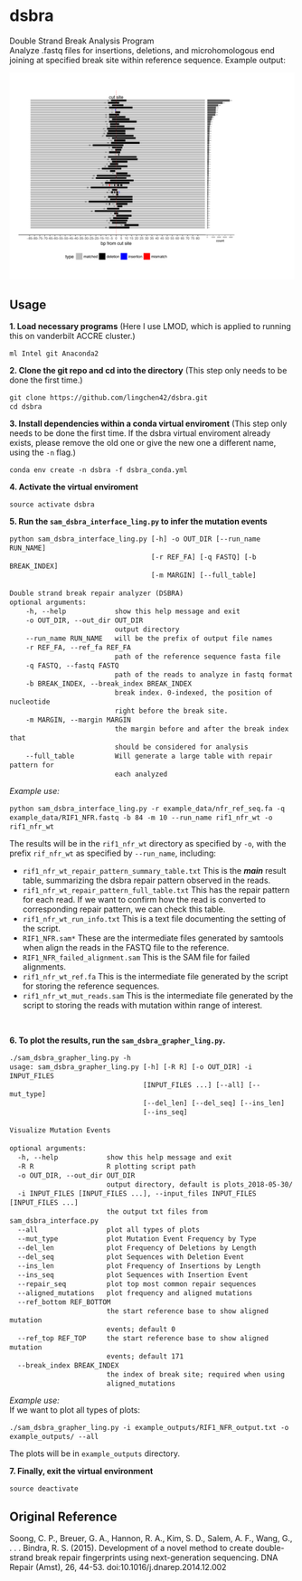 # dsbra
Double Strand Break Analysis Program <br>
Analyze .fastq files for insertions, deletions, and microhomologous end joining at specified break site within reference sequence. Example output:
<p align="center">
  <img src="https://github.com/lingchen42/dsbra/blob/master/example_plots/test_run_repair_pattern_summary_table_aligned_mutations.png"/>
</p>

## Usage
**1. Load necessary programs** (Here I use LMOD, which is applied to running this on vanderbilt ACCRE cluster.)
```
ml Intel git Anaconda2
```
**2. Clone the git repo and cd into the directory** (This step only needs to be done the first time.)
```
git clone https://github.com/lingchen42/dsbra.git
cd dsbra
```
**3. Install dependencies within a conda virtual enviroment** (This step only needs to be done the first time. If the dsbra virtual enviroment already exists, please remove the old one or give the new one a different name, using the `-n` flag.)
```
conda env create -n dsbra -f dsbra_conda.yml
```
**4. Activate the virtual enviroment**
```
source activate dsbra
```
**5. Run the `sam_dsbra_interface_ling.py` to infer the mutation events**
```
python sam_dsbra_interface_ling.py [-h] -o OUT_DIR [--run_name RUN_NAME]
                                   [-r REF_FA] [-q FASTQ] [-b BREAK_INDEX]
                                   [-m MARGIN] [--full_table]

Double strand break repair analyzer (DSBRA)
optional arguments:
    -h, --help            show this help message and exit
    -o OUT_DIR, --out_dir OUT_DIR
                          output directory
    --run_name RUN_NAME   will be the prefix of output file names
    -r REF_FA, --ref_fa REF_FA
                          path of the reference sequence fasta file
    -q FASTQ, --fastq FASTQ
                          path of the reads to analyze in fastq format
    -b BREAK_INDEX, --break_index BREAK_INDEX
                          break index. 0-indexed, the position of nucleotide
                          right before the break site.
    -m MARGIN, --margin MARGIN
                          the margin before and after the break index that
                          should be considered for analysis
    --full_table          Will generate a large table with repair pattern for
                          each analyzed
```
_Example use:_
```
python sam_dsbra_interface_ling.py -r example_data/nfr_ref_seq.fa -q example_data/RIF1_NFR.fastq -b 84 -m 10 --run_name rif1_nfr_wt -o rif1_nfr_wt
```

The results will be in the `rif1_nfr_wt` directory as specified by `-o`,  with the prefix `rif_nfr_wt` as specified by `--run_name`, including:
- `rif1_nfr_wt_repair_pattern_summary_table.txt` This is the **_main_** result table, summarizing the dsbra repair pattern observed in the reads. 
- `rif1_nfr_wt_repair_pattern_full_table.txt` This has the repair pattern for each read. If we want to confirm how the read is converted to corresponding repair pattern, we can check this table.
- `rif1_nfr_wt_run_info.txt` This is a text file documenting the setting of the script.
- `RIF1_NFR.sam*` These are the intermediate files generated by samtools when align the reads in the FASTQ file to the reference.
- `RIF1_NFR_failed_alignment.sam` This is the SAM file for failed alignments.
- `rif1_nfr_wt_ref.fa` This is the intermediate file generated by the script for storing the reference sequences.
- `rif1_nfr_wt_mut_reads.sam` This is the intermediate file generated by the script to storing the reads with mutation within range of interest.
<br>

**6. To plot the results, run the `sam_dsbra_grapher_ling.py`.**
```
./sam_dsbra_grapher_ling.py -h
usage: sam_dsbra_grapher_ling.py [-h] [-R R] [-o OUT_DIR] -i INPUT_FILES
                                 [INPUT_FILES ...] [--all] [--mut_type]
                                 [--del_len] [--del_seq] [--ins_len]
                                 [--ins_seq]

Visualize Mutation Events

optional arguments:
  -h, --help            show this help message and exit
  -R R                  R plotting script path
  -o OUT_DIR, --out_dir OUT_DIR
                        output directory, default is plots_2018-05-30/
  -i INPUT_FILES [INPUT_FILES ...], --input_files INPUT_FILES
[INPUT_FILES ...]
                        the output txt files from sam_dsbra_interface.py
  --all                 plot all types of plots
  --mut_type            plot Mutation Event Frequency by Type
  --del_len             plot Frequency of Deletions by Length
  --del_seq             plot Sequences with Deletion Event
  --ins_len             plot Frequency of Insertions by Length
  --ins_seq             plot Sequences with Insertion Event
  --repair_seq          plot top most common repair sequences
  --aligned_mutations   plot frequency and aligned mutations
  --ref_bottom REF_BOTTOM
                        the start reference base to show aligned mutation
                        events; default 0
  --ref_top REF_TOP     the start reference base to show aligned mutation
                        events; default 171
  --break_index BREAK_INDEX
                        the index of break site; required when using 
                        aligned_mutations  

```
_Example use:_<br>
If we want to plot all types of plots: <br>
```
./sam_dsbra_grapher_ling.py -i example_outputs/RIF1_NFR_output.txt -o example_outputs/ --all
```
The plots will be in `example_outputs` directory. <br>

**7. Finally, exit the virtual environment**
```
source deactivate
```

## Original Reference
Soong, C. P., Breuer, G. A., Hannon, R. A., Kim, S. D., Salem, A. F., Wang, G., . . . Bindra, R. S. (2015). Development of a novel method to create double-strand break repair fingerprints using next-generation sequencing. DNA Repair (Amst), 26, 44-53. doi:10.1016/j.dnarep.2014.12.002
